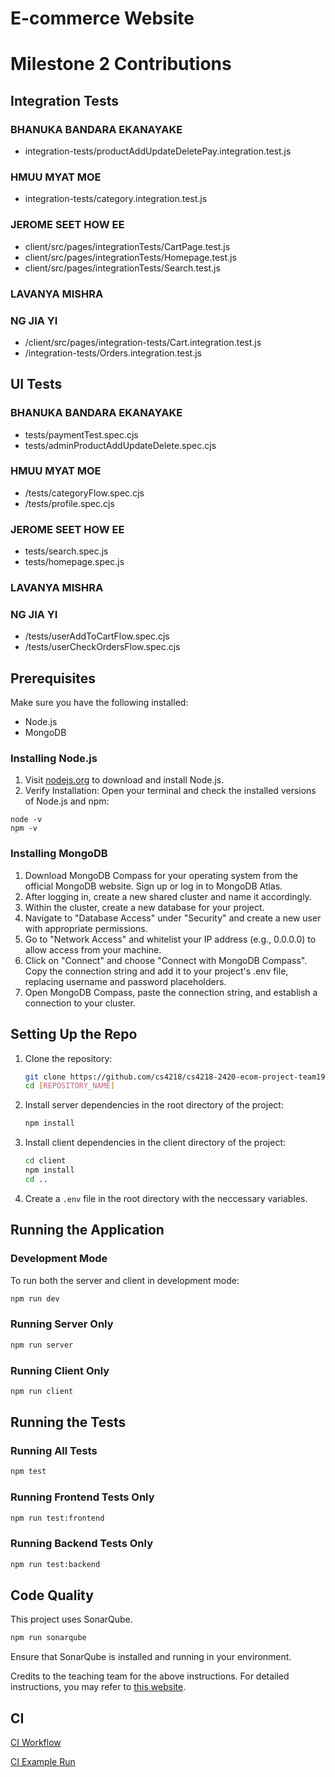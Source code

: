 # E-commerce Website 

# Milestone 2 Contributions

## Integration Tests

### BHANUKA BANDARA EKANAYAKE
- integration-tests/productAddUpdateDeletePay.integration.test.js

### HMUU MYAT MOE
- integration-tests/category.integration.test.js

### JEROME SEET HOW EE
- client/src/pages/integrationTests/CartPage.test.js
- client/src/pages/integrationTests/Homepage.test.js
- client/src/pages/integrationTests/Search.test.js

### LAVANYA MISHRA

### NG JIA YI
- /client/src/pages/integration-tests/Cart.integration.test.js
- /integration-tests/Orders.integration.test.js

## UI Tests

### BHANUKA BANDARA EKANAYAKE
- tests/paymentTest.spec.cjs
- tests/adminProductAddUpdateDelete.spec.cjs

### HMUU MYAT MOE
- /tests/categoryFlow.spec.cjs
- /tests/profile.spec.cjs

### JEROME SEET HOW EE
- tests/search.spec.js
- tests/homepage.spec.js

### LAVANYA MISHRA

### NG JIA YI
- /tests/userAddToCartFlow.spec.cjs
- /tests/userCheckOrdersFlow.spec.cjs

## Prerequisites

Make sure you have the following installed:

- Node.js
- MongoDB

### Installing Node.js
1. Visit [nodejs.org](nodejs.org) to download and install Node.js.
2. Verify Installation:
Open your terminal and check the installed versions of Node.js and npm:
```
node -v
npm -v
```

### Installing MongoDB
1. Download MongoDB Compass for your operating system from the official MongoDB website. Sign up or log in to MongoDB Atlas.
2. After logging in, create a new shared cluster and name it accordingly.
3. Within the cluster, create a new database for your project.
4. Navigate to "Database Access" under "Security" and create a new user with appropriate permissions.
5. Go to "Network Access" and whitelist your IP address (e.g., 0.0.0.0) to allow access from your machine.
6. Click on "Connect" and choose "Connect with MongoDB Compass".
Copy the connection string and add it to your project's .env file, replacing username and password placeholders.
7. Open MongoDB Compass, paste the connection string, and establish a connection to your cluster.

## Setting Up the Repo
1. Clone the repository:
   ```bash
   git clone https://github.com/cs4218/cs4218-2420-ecom-project-team19.git
   cd [REPOSITORY_NAME]
   ```

2. Install server dependencies in the root directory of the project:
   ```bash
   npm install
   ```

3. Install client dependencies in the client directory of the project:
   ```bash
   cd client
   npm install
   cd ..
   ```

4. Create a `.env` file in the root directory with the neccessary variables.

## Running the Application

### Development Mode

To run both the server and client in development mode:
```bash
npm run dev
```

### Running Server Only
```bash
npm run server
```

### Running Client Only
```bash
npm run client
```

## Running the Tests


### Running All Tests
```bash
npm test
```

### Running Frontend Tests Only
```bash
npm run test:frontend
```

### Running Backend Tests Only
```bash
npm run test:backend
```

## Code Quality
This project uses SonarQube.
```bash
npm run sonarqube
```
Ensure that SonarQube is installed and running in your environment.

Credits to the teaching team for the above instructions. For detailed instructions, you may refer to [this website](https://cs4218.github.io/user-guide/contents/topic1b.html).

## CI
[CI Workflow](https://github.com/gremmyz/cs4218-2420-ecom-project-team19/actions/workflows/node.js.yml)

[CI Example Run
](https://github.com/cs4218/cs4218-2420-ecom-project-team19/actions/runs/13234547715/job/36937036013)

